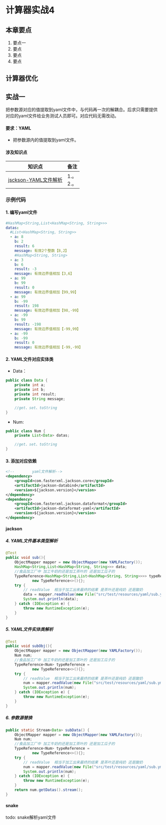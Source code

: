 # 计算器实战4
## 本章要点
1. 要点一
1. 要点
1. 要点
1. 要点




## 计算器优化


## 实战一

把参数源对应的值提取到yaml文件中，与代码再一次的解耦合。后求只需要提供对应的yaml文件给业务测试人员即可。对应代码无需改动。



#### 要求：YAML

- 把参数源内的值提取到yaml文件。


#### 涉及知识点

|知识点|备注|
|:-:| --- |
|[jsckson-YAML文件解析](/archives/junit07)| 1.。<br>2.。|


### 示例代码


#### 1. 编写yaml文件
```yml
#HashMap<String,List<HashMap<String, String>>>
datas:
  #List<HashMap<String, String>>
  - a: 8
    b: 2
    result: 6
    message: 有效2个整数【8,2】
    #HashMap<String, String>
  - a: 3
    b: 6
    result: -3
    message: 有效边界值相加【3,6】
  - a: 99
    b: 99
    result: 0
    message: 有效边界值相加【99,99】
  - a: 99
    b: -99
    result: 198
    message: 有效边界值相加【98,-99】
  - a: -99
    b: 99
    result: -198
    message: 有效边界值相加【-99,99】
  - a: -99
    b: -99
    result: 0
    message: 有效边界值相加【-99,-99】
```

#### 2. YAML文件对应实体类
- Data：

```java
public class Data {
    private int a;
    private int b;
    private int result;
    private String message;

    //get、set、toString
}
```

- Num:

```java
public class Num {
    private List<Data> datas;

    //get、set、toString
}
```
#### 3. 添加对应依赖

```xml
<!--        yaml文件解析-->
<dependency>
    <groupId>com.fasterxml.jackson.core</groupId>
    <artifactId>jackson-databind</artifactId>
    <version>${jackson.version}</version>
</dependency>
<dependency>
    <groupId>com.fasterxml.jackson.dataformat</groupId>
    <artifactId>jackson-dataformat-yaml</artifactId>
    <version>${jackson.version}</version>
</dependency>

```
#### jackson

##### 4. YAML文件基本类型解析

```java
@Test
public void sub(){
    ObjectMapper mapper = new ObjectMapper(new YAMLFactory());
    HashMap<String,List<HashMap<String, String>>> data;
    //食品加工厂中 加工牛奶的还是加工茶叶的 还是加工瓜子的
    TypeReference<HashMap<String,List<HashMap<String, String>>>> typeReference =
            new TypeReference<>(){};
    try {
        // readValue  相当于加工出来最终的结果 是茶叶还是纯奶 还是酸奶
        data = mapper.readValue(new File("src/test/resources/yaml/sub.yml"), typeReference);
        System.out.println(data);
    } catch (IOException e) {
        throw new RuntimeException(e);
    }
}
```

##### 5. YAML文件实体类解析

```java
@Test
public void subObj(){
    ObjectMapper mapper = new ObjectMapper(new YAMLFactory());
    Num num;
    //食品加工厂中 加工牛奶的还是加工茶叶的 还是加工瓜子的
    TypeReference<Num> typeReference =
            new TypeReference<>(){};
    try {
        // readValue  相当于加工出来最终的结果 是茶叶还是纯奶 还是酸奶
        num = mapper.readValue(new File("src/test/resources/yaml/sub.yml"), typeReference);
        System.out.println(num);
    } catch (IOException e) {
        throw new RuntimeException(e);
    }
}
```

##### 6. 参数源替换
```java
public static Stream<Data> subData() {
    ObjectMapper mapper = new ObjectMapper(new YAMLFactory());
    Num num;
    //食品加工厂中 加工牛奶的还是加工茶叶的 还是加工瓜子的
    TypeReference<Num> typeReference =
            new TypeReference<>(){};
    try {
        // readValue  相当于加工出来最终的结果 是茶叶还是纯奶 还是酸奶
        num = mapper.readValue(new File("src/test/resources/yaml/sub.yml"), typeReference);
        System.out.println(num);
    } catch (IOException e) {
        throw new RuntimeException(e);
    }
    return num.getDatas().stream();
}
```



#### snake
todo: snake解析yaml文件 



